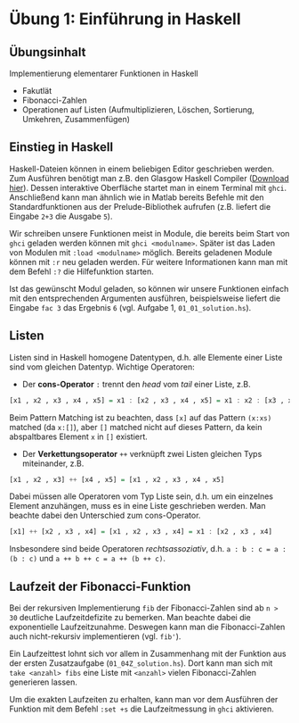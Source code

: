 # Übung 1: Einführung in Haskell

## Übungsinhalt
Implementierung elementarer Funktionen in Haskell
- Fakutlät
- Fibonacci-Zahlen
- Operationen auf Listen (Aufmultiplizieren, Löschen, Sortierung, Umkehren, Zusammenfügen)

## Einstieg in Haskell
Haskell-Dateien können in einem beliebigen Editor geschrieben werden. Zum Ausführen benötigt man z.B. den Glasgow Haskell Compiler ([Download hier](https://www.haskell.org/ghc/)). Dessen interaktive Oberfläche startet man in einem Terminal mit `ghci`. Anschließend kann man ähnlich wie in Matlab bereits Befehle mit den Standardfunktionen aus der Prelude-Bibliothek aufrufen (z.B. liefert die Eingabe `2+3` die Ausgabe `5`).

Wir schreiben unsere Funktionen meist in Module, die bereits beim Start von `ghci` geladen werden können mit `ghci <modulname>`. Später ist das Laden von Modulen mit `:load <modulname>` möglich. Bereits geladenen Module können mit `:r` neu geladen werden. Für weitere Informationen kann man mit dem Befehl `:?` die Hilfefunktion starten.

Ist das gewünscht Modul geladen, so können wir unsere Funktionen einfach mit den entsprechenden Argumenten ausführen, beispielsweise liefert die Eingabe `fac 3` das Ergebnis `6` (vgl. Aufgabe 1, `01_01_solution.hs`).

## Listen

Listen sind in Haskell homogene Datentypen, d.h. alle Elemente einer Liste sind vom gleichen Datentyp. Wichtige Operatoren:
* Der **cons-Operator** `:` trennt den _head_ vom _tail_ einer Liste, z.B.
```haskell
[x1 , x2 , x3 , x4 , x5] = x1 : [x2 , x3 , x4 , x5] = x1 : x2 : [x3 , x4 , x5] = x1 : (x2 : [x3 , x4 , x5])
```
Beim Pattern Matching ist zu beachten, dass `[x]` auf das Pattern `(x:xs)` matched (da `x:[]`), aber `[]` matched nicht auf dieses Pattern, da kein abspaltbares Element `x` in `[]` existiert.

* Der **Verkettungsoperator** `++` verknüpft zwei Listen gleichen Typs miteinander, z.B.
```haskell
[x1 , x2 , x3] ++ [x4 , x5] = [x1 , x2 , x3 , x4 , x5]
```
Dabei müssen alle Operatoren vom Typ Liste sein, d.h. um ein einzelnes Element anzuhängen, muss es in eine Liste geschrieben werden. Man beachte dabei den Unterschied zum cons-Operator.
```haskell
[x1] ++ [x2 , x3 , x4] = [x1 , x2 , x3 , x4] = x1 : [x2 , x3 , x4]
```

Insbesondere sind beide Operatoren _rechtsassoziativ_, d.h. `a : b : c = a : (b : c)` und `a ++ b ++ c = a ++ (b ++ c)`.

## Laufzeit der Fibonacci-Funktion
Bei der rekursiven Implementierung `fib` der Fibonacci-Zahlen sind ab `n > 30` deutliche Laufzeitdefizite zu bemerken. Man beachte dabei die exponentielle Laufzeitzunahme. Deswegen kann man die Fibonacci-Zahlen auch nicht-rekursiv implementieren (vgl. `fib'`).

Ein Laufzeittest lohnt sich vor allem in Zusammenhang mit der Funktion aus der ersten Zusatzaufgabe (`01_04Z_solution.hs`). Dort kann man sich mit `take <anzahl> fibs` eine Liste mit `<anzahl>` vielen Fibonacci-Zahlen generieren lassen.

Um die exakten Laufzeiten zu erhalten, kann man vor dem Ausführen der Funktion mit dem Befehl `:set +s` die Laufzeitmessung in `ghci` aktivieren.
